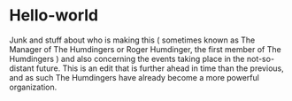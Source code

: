 # Hello-world
Junk and stuff about who is making this ( sometimes known as The Manager of The Humdingers or Roger Humdinger, the first member of The Humdingers ) and also concerning the events taking place in the not-so-distant future.
This is an edit that is further ahead in time than the previous, and as such The Humdingers have already become a more powerful organization.
